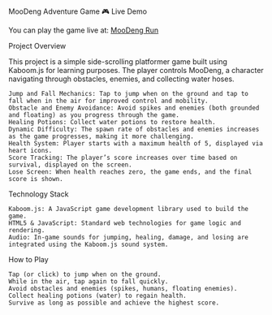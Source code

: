 MooDeng Adventure Game 🎮
Live Demo

You can play the game live at: [MooDeng Run](https://por25528.github.io/MoodengRun/)

Project Overview

This project is a simple side-scrolling platformer game built using Kaboom.js for learning purposes. The player controls MooDeng, a character navigating through obstacles, enemies, and collecting water hoses.

    Jump and Fall Mechanics: Tap to jump when on the ground and tap to fall when in the air for improved control and mobility.
    Obstacle and Enemy Avoidance: Avoid spikes and enemies (both grounded and floating) as you progress through the game.
    Healing Potions: Collect water potions to restore health.
    Dynamic Difficulty: The spawn rate of obstacles and enemies increases as the game progresses, making it more challenging.
    Health System: Player starts with a maximum health of 5, displayed via heart icons.
    Score Tracking: The player’s score increases over time based on survival, displayed on the screen.
    Lose Screen: When health reaches zero, the game ends, and the final score is shown.

Technology Stack

    Kaboom.js: A JavaScript game development library used to build the game.
    HTML5 & JavaScript: Standard web technologies for game logic and rendering.
    Audio: In-game sounds for jumping, healing, damage, and losing are integrated using the Kaboom.js sound system.

How to Play

    Tap (or click) to jump when on the ground.
    While in the air, tap again to fall quickly.
    Avoid obstacles and enemies (spikes, humans, floating enemies).
    Collect healing potions (water) to regain health.
    Survive as long as possible and achieve the highest score.
